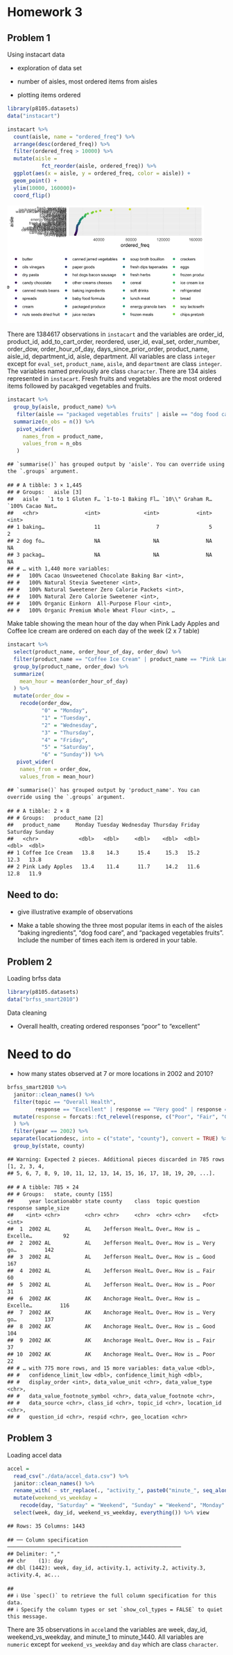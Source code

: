 Homework 3
================

## Problem 1

Using instacart data

-   exploration of data set

-   number of aisles, most ordered items from aisles

-   plotting items ordered

``` r
library(p8105.datasets)
data("instacart") 
```

``` r
instacart %>% 
  count(aisle, name = "ordered_freq") %>% 
  arrange(desc(ordered_freq)) %>% 
  filter(ordered_freq > 10000) %>% 
  mutate(aisle =
           fct_reorder(aisle, ordered_freq)) %>% 
  ggplot(aes(x = aisle, y = ordered_freq, color = aisle)) +
  geom_point() +
  ylim(10000, 160000)+
  coord_flip()
```

<img src="p8105_hw3_th2891_files/figure-gfm/unnamed-chunk-2-1.png" width="90%" />

There are 1384617 observations in `instacart` and the variables are
order\_id, product\_id, add\_to\_cart\_order, reordered, user\_id,
eval\_set, order\_number, order\_dow, order\_hour\_of\_day,
days\_since\_prior\_order, product\_name, aisle\_id, department\_id,
aisle, department. All variables are class `integer` except for
`eval_set`, `product_name`, `aisle`, and `department` are class
`integer`. The variables named previously are class `character`. There
are 134 aisles represented in `instacart`. Fresh fruits and vegetables
are the most ordered items followed by pacakged vegetables and fruits.

``` r
instacart %>% 
  group_by(aisle, product_name) %>% 
   filter(aisle == "packaged vegetables fruits" | aisle == "dog food care" | aisle == "baking ingredients") %>%
  summarize(n_obs = n()) %>% 
   pivot_wider(
     names_from = product_name, 
     values_from = n_obs
   )
```

    ## `summarise()` has grouped output by 'aisle'. You can override using the `.groups` argument.

    ## # A tibble: 3 × 1,445
    ## # Groups:   aisle [3]
    ##   aisle   `1 to 1 Gluten F… `1-to-1 Baking Fl… `10\\" Graham R… `100% Cacao Nat…
    ##   <chr>               <int>              <int>            <int>            <int>
    ## 1 baking…                11                  7                5                2
    ## 2 dog fo…                NA                 NA               NA               NA
    ## 3 packag…                NA                 NA               NA               NA
    ## # … with 1,440 more variables:
    ## #   100% Cacao Unsweetened Chocolate Baking Bar <int>,
    ## #   100% Natural Stevia Sweetener <int>,
    ## #   100% Natural Sweetener Zero Calorie Packets <int>,
    ## #   100% Natural Zero Calorie Sweetener <int>,
    ## #   100% Organic Einkorn  All-Purpose Flour <int>,
    ## #   100% Organic Premium Whole Wheat Flour <int>, …

Make table showing the mean hour of the day when Pink Lady Apples and
Coffee Ice cream are ordered on each day of the week (2 x 7 table)

``` r
instacart %>% 
  select(product_name, order_hour_of_day, order_dow) %>% 
  filter(product_name == "Coffee Ice Cream" | product_name == "Pink Lady Apples") %>% 
  group_by(product_name, order_dow) %>% 
  summarize(
    mean_hour = mean(order_hour_of_day)
  ) %>% 
  mutate(order_dow = 
    recode(order_dow, 
           "0" = "Monday",
           "1" = "Tuesday",
           "2" = "Wednesday",
           "3" = "Thursday",
           "4" = "Friday",
           "5" = "Saturday",
           "6" = "Sunday")) %>% 
   pivot_wider(
    names_from = order_dow, 
    values_from = mean_hour)
```

    ## `summarise()` has grouped output by 'product_name'. You can override using the `.groups` argument.

    ## # A tibble: 2 × 8
    ## # Groups:   product_name [2]
    ##   product_name     Monday Tuesday Wednesday Thursday Friday Saturday Sunday
    ##   <chr>             <dbl>   <dbl>     <dbl>    <dbl>  <dbl>    <dbl>  <dbl>
    ## 1 Coffee Ice Cream   13.8    14.3      15.4     15.3   15.2     12.3   13.8
    ## 2 Pink Lady Apples   13.4    11.4      11.7     14.2   11.6     12.8   11.9

## Need to do:

-   give illustrative example of observations

-   Make a table showing the three most popular items in each of the
    aisles “baking ingredients”, “dog food care”, and “packaged
    vegetables fruits”. Include the number of times each item is ordered
    in your table.

## Problem 2

Loading brfss data

``` r
library(p8105.datasets)
data("brfss_smart2010") 
```

Data cleaning

-   Overall health, creating ordered responses “poor” to “excellent”

# Need to do

-   how many states observed at 7 or more locations in 2002 and 2010?

``` r
brfss_smart2010 %>% 
  janitor::clean_names() %>% 
  filter(topic == "Overall Health",
         response == "Excellent" | response == "Very good" | response == "Good" | response == "Fair" | response == "Poor") %>% 
  mutate(response = forcats::fct_relevel(response, c("Poor", "Fair", "Good", "Very good", "Excellent"))
  ) %>%
  filter(year == 2002) %>% 
 separate(locationdesc, into = c("state", "county"), convert = TRUE) %>% 
  group_by(state, county) 
```

    ## Warning: Expected 2 pieces. Additional pieces discarded in 785 rows [1, 2, 3, 4,
    ## 5, 6, 7, 8, 9, 10, 11, 12, 13, 14, 15, 16, 17, 18, 19, 20, ...].

    ## # A tibble: 785 × 24
    ## # Groups:   state, county [155]
    ##     year locationabbr state county    class  topic question response sample_size
    ##    <int> <chr>        <chr> <chr>     <chr>  <chr> <chr>    <fct>          <int>
    ##  1  2002 AL           AL    Jefferson Healt… Over… How is … Excelle…          92
    ##  2  2002 AL           AL    Jefferson Healt… Over… How is … Very go…         142
    ##  3  2002 AL           AL    Jefferson Healt… Over… How is … Good             167
    ##  4  2002 AL           AL    Jefferson Healt… Over… How is … Fair              60
    ##  5  2002 AL           AL    Jefferson Healt… Over… How is … Poor              31
    ##  6  2002 AK           AK    Anchorage Healt… Over… How is … Excelle…         116
    ##  7  2002 AK           AK    Anchorage Healt… Over… How is … Very go…         137
    ##  8  2002 AK           AK    Anchorage Healt… Over… How is … Good             104
    ##  9  2002 AK           AK    Anchorage Healt… Over… How is … Fair              37
    ## 10  2002 AK           AK    Anchorage Healt… Over… How is … Poor              22
    ## # … with 775 more rows, and 15 more variables: data_value <dbl>,
    ## #   confidence_limit_low <dbl>, confidence_limit_high <dbl>,
    ## #   display_order <int>, data_value_unit <chr>, data_value_type <chr>,
    ## #   data_value_footnote_symbol <chr>, data_value_footnote <chr>,
    ## #   data_source <chr>, class_id <chr>, topic_id <chr>, location_id <chr>,
    ## #   question_id <chr>, respid <chr>, geo_location <chr>

## Problem 3

Loading accel data

``` r
accel = 
  read_csv("./data/accel_data.csv") %>% 
  janitor::clean_names() %>% 
  rename_with( ~ str_replace(., "activity_", paste0("minute_", seq_along(along.with = NULL)))) %>% 
  mutate(weekend_vs_weekday =
    recode(day, "Saturday" = "Weekend", "Sunday" = "Weekend", "Monday" = "Weekday", "Tuesday" = "Weekday", "Wednesday" = "Weekday", "Thursday" = "Weekday", "Friday" = "Weekday")) %>% 
  select(week, day_id, weekend_vs_weekday, everything()) %>% view
```

    ## Rows: 35 Columns: 1443

    ## ── Column specification ────────────────────────────────────────────────────────
    ## Delimiter: ","
    ## chr    (1): day
    ## dbl (1442): week, day_id, activity.1, activity.2, activity.3, activity.4, ac...

    ## 
    ## ℹ Use `spec()` to retrieve the full column specification for this data.
    ## ℹ Specify the column types or set `show_col_types = FALSE` to quiet this message.

There are 35 observations in `accel`and the variables are week, day\_id,
weekend\_vs\_weekday, and minute\_1 to minute\_1440. All variables are
`numeric` except for `weekend_vs_weekday` and `day` which are class
`character`.
